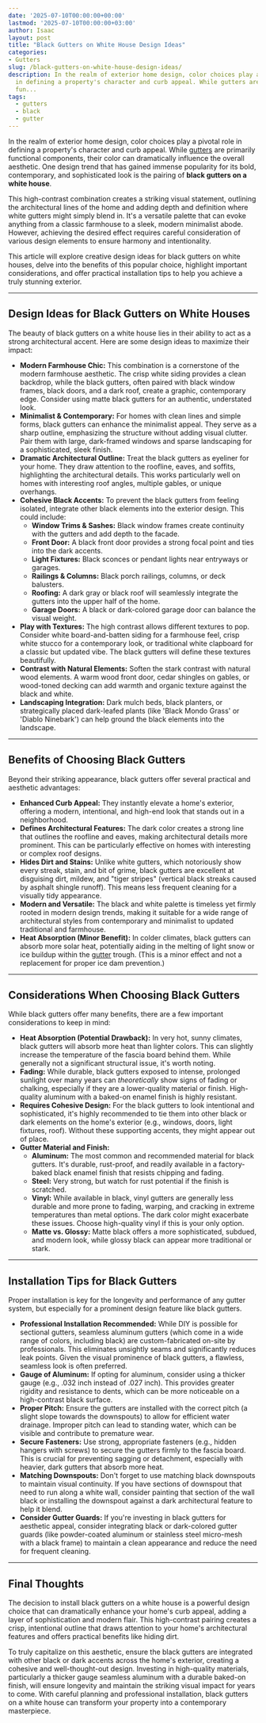 ```yaml
---
date: '2025-07-10T00:00:00+00:00'
lastmod: '2025-07-10T00:00:00+03:00'
author: Isaac
layout: post
title: "Black Gutters on White House Design Ideas"
categories:
- Gutters
slug: /black-gutters-on-white-house-design-ideas/
description: In the realm of exterior home design, color choices play a pivotal role
  in defining a property's character and curb appeal. While gutters are primarily
  fun...
tags: 
  - gutters
  - black
  - gutter
---
```

In the realm of exterior home design, color choices play a pivotal role in defining a property's character and curb appeal. While [gutters](/posts/black-gutters-on-brick-house-ideas/) are primarily functional components, their color can dramatically influence the overall aesthetic. One design trend that has gained immense popularity for its bold, contemporary, and sophisticated look is the pairing of **black gutters on a white house**.

This high-contrast combination creates a striking visual statement, outlining the architectural lines of the home and adding depth and definition where white gutters might simply blend in. It's a versatile palette that can evoke anything from a classic farmhouse to a sleek, modern minimalist abode. However, achieving the desired effect requires careful consideration of various design elements to ensure harmony and intentionality.

This article will explore creative design ideas for black gutters on white houses, delve into the benefits of this popular choice, highlight important considerations, and offer practical installation tips to help you achieve a truly stunning exterior.

---

## Design Ideas for Black Gutters on White Houses

The beauty of black gutters on a white house lies in their ability to act as a strong architectural accent. Here are some design ideas to maximize their impact:

* **Modern Farmhouse Chic:** This combination is a cornerstone of the modern farmhouse aesthetic. The crisp white siding provides a clean backdrop, while the black gutters, often paired with black window frames, black doors, and a dark roof, create a graphic, contemporary edge. Consider using matte black gutters for an authentic, understated look.
* **Minimalist & Contemporary:** For homes with clean lines and simple forms, black gutters can enhance the minimalist appeal. They serve as a sharp outline, emphasizing the structure without adding visual clutter. Pair them with large, dark-framed windows and sparse landscaping for a sophisticated, sleek finish.
* **Dramatic Architectural Outline:** Treat the black gutters as eyeliner for your home. They draw attention to the roofline, eaves, and soffits, highlighting the architectural details. This works particularly well on homes with interesting roof angles, multiple gables, or unique overhangs.
* **Cohesive Black Accents:** To prevent the black gutters from feeling isolated, integrate other black elements into the exterior design. This could include:
    * **Window Trims & Sashes:** Black window frames create continuity with the gutters and add depth to the facade.
    * **Front Door:** A black front door provides a strong focal point and ties into the dark accents.
    * **Light Fixtures:** Black sconces or pendant lights near entryways or garages.
    * **Railings & Columns:** Black porch railings, columns, or deck balusters.
    * **Roofing:** A dark gray or black roof will seamlessly integrate the gutters into the upper half of the home.
    * **Garage Doors:** A black or dark-colored garage door can balance the visual weight.
* **Play with Textures:** The high contrast allows different textures to pop. Consider white board-and-batten siding for a farmhouse feel, crisp white stucco for a contemporary look, or traditional white clapboard for a classic but updated vibe. The black gutters will define these textures beautifully.
* **Contrast with Natural Elements:** Soften the stark contrast with natural wood elements. A warm wood front door, cedar shingles on gables, or wood-toned decking can add warmth and organic texture against the black and white.
* **Landscaping Integration:** Dark mulch beds, black planters, or strategically placed dark-leafed plants (like 'Black Mondo Grass' or 'Diablo Ninebark') can help ground the black elements into the landscape.

---

## Benefits of Choosing Black Gutters

Beyond their striking appearance, black gutters offer several practical and aesthetic advantages:

* **Enhanced Curb Appeal:** They instantly elevate a home's exterior, offering a modern, intentional, and high-end look that stands out in a neighborhood.
* **Defines Architectural Features:** The dark color creates a strong line that outlines the roofline and eaves, making architectural details more prominent. This can be particularly effective on homes with interesting or complex roof designs.
* **Hides Dirt and Stains:** Unlike white gutters, which notoriously show every streak, stain, and bit of grime, black gutters are excellent at disguising dirt, mildew, and "tiger stripes" (vertical black streaks caused by asphalt shingle runoff). This means less frequent cleaning for a visually tidy appearance.
* **Modern and Versatile:** The black and white palette is timeless yet firmly rooted in modern design trends, making it suitable for a wide range of architectural styles from contemporary and minimalist to updated traditional and farmhouse.
* **Heat Absorption (Minor Benefit):** In colder climates, black gutters can absorb more solar heat, potentially aiding in the melting of light snow or ice buildup within the [gutter](/posts/all-american-gutters-reviews/) trough. (This is a minor effect and not a replacement for proper ice dam prevention.)

---

## Considerations When Choosing Black Gutters

While black gutters offer many benefits, there are a few important considerations to keep in mind:

* **Heat Absorption (Potential Drawback):** In very hot, sunny climates, black gutters will absorb more heat than lighter colors. This can slightly increase the temperature of the fascia board behind them. While generally not a significant structural issue, it's worth noting.
* **Fading:** While durable, black gutters exposed to intense, prolonged sunlight over many years can *theoretically* show signs of fading or chalking, especially if they are a lower-quality material or finish. High-quality aluminum with a baked-on enamel finish is highly resistant.
* **Requires Cohesive Design:** For the black gutters to look intentional and sophisticated, it's highly recommended to tie them into other black or dark elements on the home's exterior (e.g., windows, doors, light fixtures, roof). Without these supporting accents, they might appear out of place.
* **Gutter Material and Finish:**
    * **Aluminum:** The most common and recommended material for black gutters. It's durable, rust-proof, and readily available in a factory-baked black enamel finish that resists chipping and fading.
    * **Steel:** Very strong, but watch for rust potential if the finish is scratched.
    * **Vinyl:** While available in black, vinyl gutters are generally less durable and more prone to fading, warping, and cracking in extreme temperatures than metal options. The dark color might exacerbate these issues. Choose high-quality vinyl if this is your only option.
    * **Matte vs. Glossy:** Matte black offers a more sophisticated, subdued, and modern look, while glossy black can appear more traditional or stark.

---

## Installation Tips for Black Gutters

Proper installation is key for the longevity and performance of any gutter system, but especially for a prominent design feature like black gutters.

* **Professional Installation Recommended:** While DIY is possible for sectional gutters, seamless aluminum gutters (which come in a wide range of colors, including black) are custom-fabricated on-site by professionals. This eliminates unsightly seams and significantly reduces leak points. Given the visual prominence of black gutters, a flawless, seamless look is often preferred.
* **Gauge of Aluminum:** If opting for aluminum, consider using a thicker gauge (e.g., .032 inch instead of .027 inch). This provides greater rigidity and resistance to dents, which can be more noticeable on a high-contrast black surface.
* **Proper Pitch:** Ensure the gutters are installed with the correct pitch (a slight slope towards the downspouts) to allow for efficient water drainage. Improper pitch can lead to standing water, which can be visible and contribute to premature wear.
* **Secure Fasteners:** Use strong, appropriate fasteners (e.g., hidden hangers with screws) to secure the gutters firmly to the fascia board. This is crucial for preventing sagging or detachment, especially with heavier, dark gutters that absorb more heat.
* **Matching Downspouts:** Don't forget to use matching black downspouts to maintain visual continuity. If you have sections of downspout that need to run along a white wall, consider painting that section of the wall black or installing the downspout against a dark architectural feature to help it blend.
* **Consider Gutter Guards:** If you're investing in black gutters for aesthetic appeal, consider integrating black or dark-colored gutter guards (like powder-coated aluminum or stainless steel micro-mesh with a black frame) to maintain a clean appearance and reduce the need for frequent cleaning.

---

## Final Thoughts

The decision to install black gutters on a white house is a powerful design choice that can dramatically enhance your home's curb appeal, adding a layer of sophistication and modern flair. This high-contrast pairing creates a crisp, intentional outline that draws attention to your home's architectural features and offers practical benefits like hiding dirt.

To truly capitalize on this aesthetic, ensure the black gutters are integrated with other black or dark accents across the home's exterior, creating a cohesive and well-thought-out design. Investing in high-quality materials, particularly a thicker gauge seamless aluminum with a durable baked-on finish, will ensure longevity and maintain the striking visual impact for years to come. With careful planning and professional installation, black gutters on a white house can transform your property into a contemporary masterpiece.

